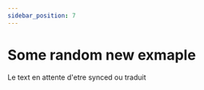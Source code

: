 ```yaml
---
sidebar_position: 7
---
```


# Some random new exmaple

Le text  en attente d'etre  synced ou traduit
